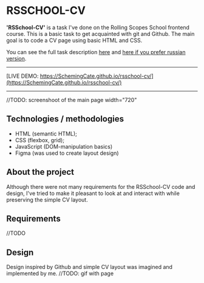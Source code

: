 # RSSCHOOL-CV

**'RSSchool-CV'** is a task I've done on the Rolling Scopes School frontend course.
This is a basic task to get acquainted with git and Github. The main goal is to code a CV page using basic HTML and CSS.

You can see the full task description [here](https://github.com/rolling-scopes-school/js-fe-course-en/blob/main/tasks/CV(markdown)/CV(HTML+CSS+Markdown).md) and [here if you prefer russian version](https://github.com/rolling-scopes-school/tasks/blob/master/tasks/cv/cv.md).

---

[LIVE DEMO: https://SchemingCate.github.io/rsschool-cv/](https://SchemingCate.github.io/rsschool-cv/)

---

//TODO: screenshoot of the main page width="720"

## Technologies / methodologies

- HTML (semantic HTML);
- CSS (flexbox, grid);
- JavaScript (DOM-manipulation basics)
- Figma (was used to create layout design)

## About the project

Although there were not many requirements for the RSSchool-CV code and design, I've tried to make it pleasant to look at and interact with while preserving the simple CV layout.

## Requirements

//TODO

## Design

Design inspired by Github and simple CV layout was imagined and implemented by me.
//TODO: gif with page
